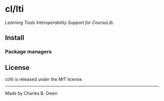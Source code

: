 # cl/lti

_Learning Tools Interoperability Support for CourseLib._



## Install


### Package managers



## License

cl/lti is released under the MIT license.

* * *

Made by Charles B. Owen

